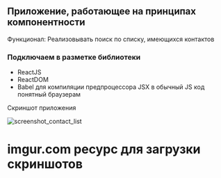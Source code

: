 ## Приложение, работающее на принципах компонентности
Функционал: Реализовывать поиск по списку, имеющихся контактов
### Подключаем в разметке библиотеки
* ReactJS   
* ReactDOM
* Babel для компиляции предпроцессора JSX в обычный JS код понятный браузерам

Скриншот приложения 

![screenshot_contact_list](https://i.imgur.com/pUpScVc.jpg)
# imgur.com ресурс для загрузки скриншотов
